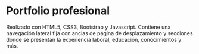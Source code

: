 # Portfolio profesional
Realizado con HTML5, CSS3, Bootstrap y Javascript. 
Contiene una navegación lateral fija con anclas de página de desplazamiento y secciones donde se presentan la experiencia laboral, educación, conocimientos y más.

